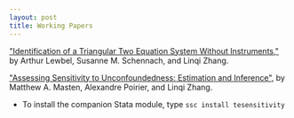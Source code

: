 ```yaml
---
layout: post
title: Working Papers
---
```


["Identification of a Triangular Two Equation System Without Instruments,"](https://drive.google.com/file/d/1F8feYsRJgt7MrsHeDJ2TuN_ErNDxcTBV/view?usp=sharing) by Arthur Lewbel, Susanne M. Schennach, and Linqi Zhang.

["Assessing Sensitivity to Unconfoundedness: Estimation and Inference",](https://arxiv.org/abs/2012.15716) by Matthew A. Masten, Alexandre Poirier, and Linqi Zhang.

*   To install the companion Stata module, type `ssc install tesensitivity`
